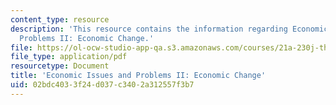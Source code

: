 ```yaml
---
content_type: resource
description: 'This resource contains the information regarding Economic Issues and
  Problems II: Economic Change.'
file: https://ol-ocw-studio-app-qa.s3.amazonaws.com/courses/21a-230j-the-contemporary-american-family-spring-2004/02bdc4033f24d037c3402a312557f3b7_MIT21A_230JS04_econissues2.pdf
file_type: application/pdf
resourcetype: Document
title: 'Economic Issues and Problems II: Economic Change'
uid: 02bdc403-3f24-d037-c340-2a312557f3b7
---
```

